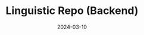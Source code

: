 ---
title: "Linguistic Repo (Backend)"
description: "Backend microservice component for the Linguistic Repo app. It was Deployed on Heroku and the DB on MongoDB Atlas, the asmin authenticated users could upload predefined texts in a 'library' displayed in the frontend"
technologies: "Java/Spring, MongoDB, Heroku, Oauth"
date: 2024-03-10
layout: layout.html
tags: [projects]
link: "https://github.com/DomenicoSacco94/linguistic-repo-backend"
---